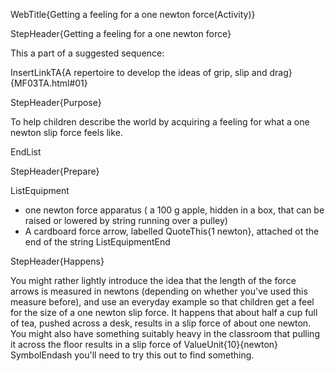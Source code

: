 WebTitle{Getting a feeling for a one newton force(Activity)}

StepHeader{Getting a feeling for a one newton force}

This a part of a suggested sequence:

InsertLinkTA{A repertoire to develop the ideas of grip, slip and drag}{MF03TA.html#01}

StepHeader{Purpose}

To help children describe the world by acquiring a feeling for what a one newton slip force feels like.

EndList

StepHeader{Prepare}

ListEquipment
- one newton force apparatus ( a 100 g apple, hidden in a box, that can be raised or lowered by string running over a pulley)
- A cardboard force arrow, labelled QuoteThis{1 newton}, attached ot the end of the string
ListEquipmentEnd

StepHeader{Happens}

You might rather lightly introduce the idea that the length of the force arrows is measured in newtons (depending on whether you&apos;ve used this measure before), and use an everyday example so that children get a feel for the size of a one newton slip force. It happens that about half a cup full of tea, pushed across a desk, results in a slip force of about one newton. You might also have something suitably heavy in the classroom that pulling it across the floor results in a slip force of ValueUnit{10}{newton} SymbolEndash you&apos;ll need to try this out to find something.
